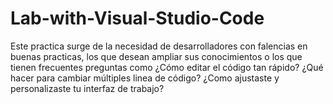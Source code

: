 # Lab-with-Visual-Studio-Code
Este practica surge de la necesidad de desarrolladores con falencias en buenas practicas, los que desean ampliar sus conocimientos o los que tienen frecuentes preguntas como  ¿Cómo editar el código tan rápido?  ¿Qué hacer para cambiar múltiples linea de código?  ¿Como ajustaste y personalizaste tu interfaz de trabajo?
